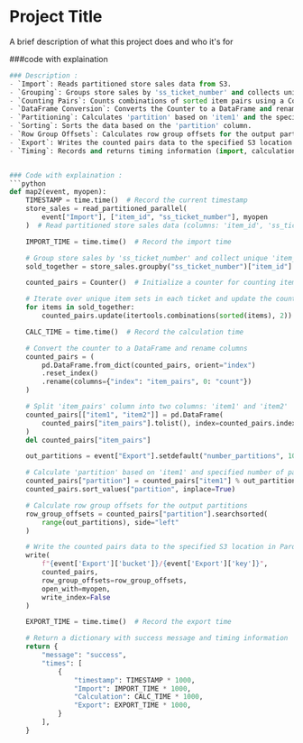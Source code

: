 


# Project Title

A brief description of what this project does and who it's for





###code with explaination
```python
### Description :
- `Import`: Reads partitioned store sales data from S3.
- `Grouping`: Groups store sales by 'ss_ticket_number' and collects unique 'item_id' values for each ticket.
- `Counting Pairs`: Counts combinations of sorted item pairs using a Counter.
- `DataFrame Conversion`: Converts the Counter to a DataFrame and renames columns.
- `Partitioning`: Calculates 'partition' based on 'item1' and the specified number of partitions.
- `Sorting`: Sorts the data based on the 'partition' column.
- `Row Group Offsets`: Calculates row group offsets for the output partitions.
- `Export`: Writes the counted pairs data to the specified S3 location in Parquet format.
- `Timing`: Records and returns timing information (import, calculation, and export times).


### Code with explaination :
```python
def map2(event, myopen):
    TIMESTAMP = time.time()  # Record the current timestamp
    store_sales = read_partitioned_parallel(
        event["Import"], ["item_id", "ss_ticket_number"], myopen
    )  # Read partitioned store sales data (columns: 'item_id', 'ss_ticket_number')

    IMPORT_TIME = time.time()  # Record the import time

    # Group store sales by 'ss_ticket_number' and collect unique 'item_id' values for each ticket
    sold_together = store_sales.groupby("ss_ticket_number")["item_id"].unique()

    counted_pairs = Counter()  # Initialize a counter for counting item pairs

    # Iterate over unique item sets in each ticket and update the counter with combinations of sorted items
    for items in sold_together:
        counted_pairs.update(itertools.combinations(sorted(items), 2))

    CALC_TIME = time.time()  # Record the calculation time

    # Convert the counter to a DataFrame and rename columns
    counted_pairs = (
        pd.DataFrame.from_dict(counted_pairs, orient="index")
        .reset_index()
        .rename(columns={"index": "item_pairs", 0: "count"})
    )

    # Split 'item_pairs' column into two columns: 'item1' and 'item2'
    counted_pairs[["item1", "item2"]] = pd.DataFrame(
        counted_pairs["item_pairs"].tolist(), index=counted_pairs.index
    )
    del counted_pairs["item_pairs"]

    out_partitions = event["Export"].setdefault("number_partitions", 10)  # Set the number of output partitions

    # Calculate 'partition' based on 'item1' and specified number of partitions
    counted_pairs["partition"] = counted_pairs["item1"] % out_partitions
    counted_pairs.sort_values("partition", inplace=True)

    # Calculate row group offsets for the output partitions
    row_group_offsets = counted_pairs["partition"].searchsorted(
        range(out_partitions), side="left"
    )

    # Write the counted pairs data to the specified S3 location in Parquet format
    write(
        f"{event['Export']['bucket']}/{event['Export']['key']}",
        counted_pairs,
        row_group_offsets=row_group_offsets,
        open_with=myopen,
        write_index=False
    )

    EXPORT_TIME = time.time()  # Record the export time

    # Return a dictionary with success message and timing information
    return {
        "message": "success",
        "times": [
            {
                "timestamp": TIMESTAMP * 1000,
                "Import": IMPORT_TIME * 1000,
                "Calculation": CALC_TIME * 1000,
                "Export": EXPORT_TIME * 1000,
            }
        ],
    }

```
```
